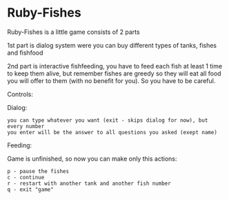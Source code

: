 # Ruby-Fishes
Ruby-Fishes is a little game consists of 2 parts

1st part is dialog system were you can buy different types of tanks, fishes and
fishfood

2nd part is interactive fishfeeding, you have to feed each fish at least 1 time
to keep them alive, but remember fishes are greedy so they will eat all food you
will offer to them (with no benefit for you). So you have to be careful.

Controls:

Dialog:
```
you can type whatever you want (exit - skips dialog for now), but every number
you enter will be the answer to all questions you asked (exept name)
```
Feeding:

Game is unfinished, so now you can make only this actions:
```
p - pause the fishes
c - continue
r - restart with another tank and another fish number
q - exit "game"
```

